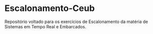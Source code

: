 # Escalonamento-Ceub
Repositório voltado para os exercícios de Escalonamento da matéria de Sistemas em Tempo Real e Embarcados.
